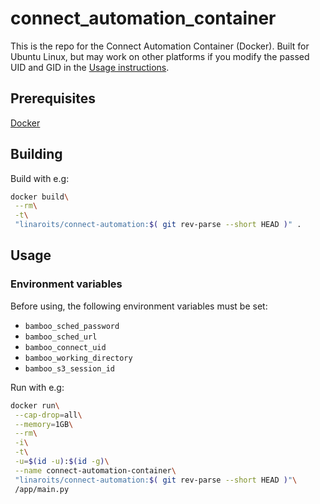# connect_automation_container

This is the repo for the Connect Automation Container (Docker). Built for Ubuntu Linux, but may work on other platforms if you modify the passed UID and GID in the [Usage instructions](#Usage).

## Prerequisites

[Docker](https://www.docker.com/)

## Building

Build with e.g:

```zsh
docker build\
 --rm\
 -t\
 "linaroits/connect-automation:$( git rev-parse --short HEAD )" .
```

## Usage

### Environment variables

Before using, the following environment variables must be set:

- `bamboo_sched_password`
- `bamboo_sched_url`
- `bamboo_connect_uid`
- `bamboo_working_directory`
- `bamboo_s3_session_id`

Run with e.g:

```zsh
docker run\
 --cap-drop=all\
 --memory=1GB\
 --rm\
 -i\
 -t\
 -u=$(id -u):$(id -g)\
 --name connect-automation-container\
 "linaroits/connect-automation:$( git rev-parse --short HEAD )"\
 /app/main.py
```
